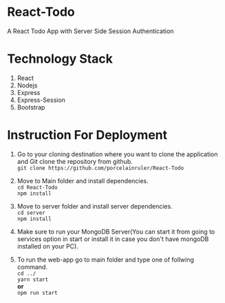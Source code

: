 # React-Todo  
A React Todo App with Server Side Session Authentication    
  
# Technology Stack  
1. React
2. Nodejs
3. Express
4. Express-Session
5. Bootstrap  

# Instruction For Deployment  
1. Go to your cloning destination where you want to clone the application and Git clone the repository from github.  
        `git clone https://github.com/porcelainruler/React-Todo`  

2. Move to Main folder and install dependencies.  
        `cd React-Todo`  
        `npm install`  

3. Move to server folder and install server dependencies.  
        `cd server`  
        `npm install`

4. Make sure to run your MongoDB Server(You can start it from going to services option in start or install it in case you don't have mongoDB installed on your PC).  

5. To run the web-app go to main folder and type one of follwing command.  
        `cd ../`  
        `yarn start`  
           **or**  
        `npm run start`  




